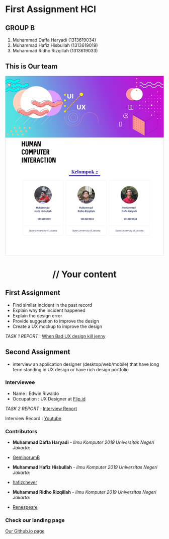 # First Assignment HCI 


## GROUP B ##

  1. Muhammad Daffa Haryadi   (1313619034)
  2. Muhammad Hafiz Hisbullah (1313619019)
  3. Muhammad Ridho Rizqillah (1313619033)

## This is Our team ##
<img src='profile/profile.jpg'>

<h1 align="center">
    // Your content
</h1>

## First Assignment ##

-  Find similar incident in the past record
-  Explain why the incident happened
-  Explain the design error
-  Provide suggestion to improve the design
-  Create a UX mockup to improve the design

*TASK 1 REPORT* : [When Bad UX design kill jenny](https://github.com/GeminorumB/HCI-task/tree/master/Assignment1)

## Second Assignment ##

- interview an application designer (desktop/web/mobile) that have long term standing in UX design or have rich design portfolio

### Interviewee ###
-  Name       : Edwin Riwaldo
-  Occupation : UX Designer at [Flip.id](https://flip.id/)

*TASK 2 REPORT* : [Interview Report](https://github.com/GeminorumB/HCI-task/tree/master/assignment2)

Interview Record : [Youtube](https://www.youtube.com/watch?v=APQJQc1q9KA&feature=youtu.be)


### Contributors ###

* **Muhammad Daffa Haryadi** - *Ilmu Komputer 2019 Universitas Negeri Jakarta*: 
- [GeminorumB](https://github.com/GeminorumB)
* **Muhammad Hafiz Hisbullah** - *Ilmu Komputer 2019 Universitas Negeri Jakarta*: 
- [hafizchever](https://github.com/hafizchever)
* **Muhammad Ridho Rizqillah** - *Ilmu Komputer 2019 Universitas Negeri Jakarta*: 
- [Renespeare](https://github.com/Renespeare)

### Check our landing page ##
[Our Github.io page](https://hafizchever.github.io/HCI_caseUI/laporan/case.html)
